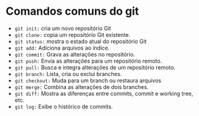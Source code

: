 # Comandos comuns do git

- `git init:` cria um novo repositório Git
- `git clone:` copia um repositório Git existente.
- `git status:` mostra o estado atual do repositório Git
- `git add:`  Adiciona arquivos ao índice.
- `git commit:` Grava as alterações no repositório.
- `git push:` Envia as alterações para um repositório remoto.
- `git pull:` Busca e integra alterações de um repositório remoto.
- `git branch:` Lista, cria ou exclui branches.
- `git checkout:` Muda para um branch ou restaura arquivos
- `git merge:` Combina as alterações de dois branches.
- `git diff:` Mostra as diferenças entre commits, commit e working tree, etc.
- `git log:` Exibe o histórico de commits.